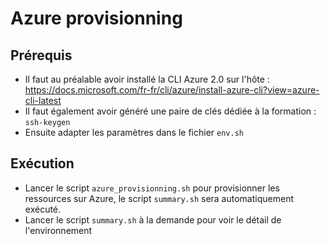 # Azure provisionning

## Prérequis
- Il faut au préalable avoir installé la CLI Azure 2.0 sur l'hôte :
https://docs.microsoft.com/fr-fr/cli/azure/install-azure-cli?view=azure-cli-latest
- Il faut également avoir généré une paire de clés dédiée à la formation :
`ssh-keygen`
- Ensuite adapter les paramètres dans le fichier `env.sh`

## Exécution
- Lancer le script `azure_provisionning.sh` pour provisionner les ressources sur Azure, le script `summary.sh` sera automatiquement exécuté.
- Lancer le script `summary.sh` à la demande pour voir le détail de l'environnement
